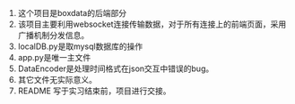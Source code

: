 1. 这个项目是boxdata的后端部分
2. 该项目主要利用websocket连接传输数据，对于所有连接上的前端页面，采用广播机制分发信息。
3. localDB.py是取mysql数据库的操作
4. app.py是唯一主文件
5. DataEncoder是处理时间格式在json交互中错误的bug。
6. 其它文件无实际意义。
7. README 写于实习结束前，项目进行交接。